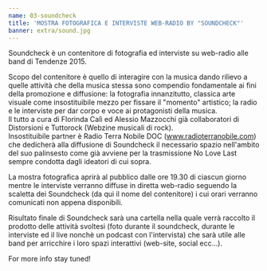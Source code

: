 ```yaml
---
name: 03-soundcheck
title: 'MOSTRA FOTOGRAFICA E INTERVISTE WEB-RADIO BY "SOUNDCHECK"'
banner: extra/sound.jpg
---
```


Soundcheck è un contenitore di fotografia ed interviste su web-radio alle band di Tendenze 2015.

Scopo del contenitore è quello di interagire con la musica dando rilievo a quelle attività che della musica stessa sono compendio fondamentale ai fini della promozione e diffusione: la fotografia innanzitutto, classica arte visuale come insostituibile mezzo per fissare il "momento" artistico; la radio e le interviste per dar corpo e voce ai protagonisti della musica.  
Il tutto a cura di Florinda Calì ed Alessio Mazzocchi già collaboratori di Distorsioni e Tuttorock (Webzine musicali di rock).  
Insostituibile partner è Radio Terra Nobile DOC (www.radioterranobile.com) che dedicherà alla diffusione di Soundcheck il necessario spazio nell'ambito del suo palinsesto come già avviene per la trasmissione No Love Last sempre condotta dagli ideatori di cui sopra.

La mostra fotografica aprirà al pubblico dalle ore 19.30 di ciascun giorno mentre le interviste verranno diffuse in diretta web-radio seguendo la scaletta dei Soundcheck (da qui il nome del contenitore) i cui orari verranno comunicati non appena disponibili.

Risultato finale di Soundcheck sarà una cartella nella quale verrà raccolto il prodotto delle attività svoltesi (foto durante il soundcheck, durante le interviste ed il live nonchè un podcast con l'intervista) che sarà utile alle band per arricchire i loro spazi interattivi (web-site, social ecc...).

For more info stay tuned!

